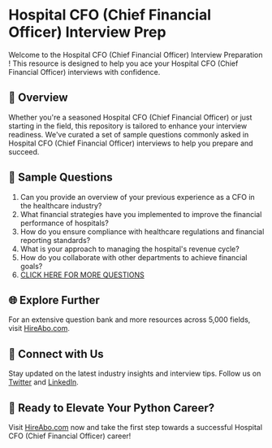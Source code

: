 # Hospital CFO (Chief Financial Officer) Interview Prep

Welcome to the Hospital CFO (Chief Financial Officer) Interview Preparation ! This resource is designed to help you ace your Hospital CFO (Chief Financial Officer) interviews with confidence.

## 🚀 Overview

Whether you're a seasoned Hospital CFO (Chief Financial Officer) or just starting in the field, this repository is tailored to enhance your interview readiness. We've curated a set of sample questions commonly asked in Hospital CFO (Chief Financial Officer) interviews to help you prepare and succeed.

## 📝 Sample Questions

1. Can you provide an overview of your previous experience as a CFO in the healthcare industry?
2. What financial strategies have you implemented to improve the financial performance of hospitals?
3. How do you ensure compliance with healthcare regulations and financial reporting standards?
4. What is your approach to managing the hospital's revenue cycle?
5. How do you collaborate with other departments to achieve financial goals?
6. [CLICK HERE FOR MORE QUESTIONS](https://hireabo.com/job/2_4_20/Hospital%20CFO%20Chief%20Financial%20Officer)

## 🌐 Explore Further

For an extensive question bank and more resources across 5,000 fields, visit [HireAbo.com](https://www.hireabo.com).

## 📱 Connect with Us

Stay updated on the latest industry insights and interview tips. Follow us on [Twitter](https://twitter.com/hireabo) and [LinkedIn](https://www.linkedin.com/in/hire-abo-3609972a8/).

## 🚀 Ready to Elevate Your Python Career?

Visit [HireAbo.com](https://www.hireabo.com) now and take the first step towards a successful Hospital CFO (Chief Financial Officer) career!